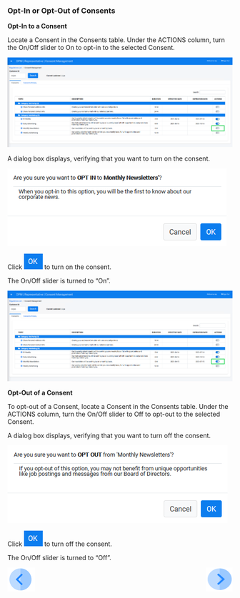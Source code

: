 ### Opt-In or Opt-Out of Consents

**Opt-In to a Consent**

Locate a Consent in the Consents table. Under the ACTIONS column, turn the On/Off slider to On to opt-in to the selected Consent.

![image](../images/08_01_Consent_Rep_OptIn_OptOut.png)  

A dialog box displays, verifying that you want to turn on the consent.

![image](../images/08_Consent_Opt_In_Message.png)                                   

Click ![image](../images/ICON_OK.png) to turn on the consent. 

The On/Off slider is turned to “On”.

![image](../images/08_02_Consent_Rep_OptIn_OptOut.png)  

**Opt-Out of a Consent**

To opt-out of a Consent, locate a Consent in the Consents table. Under the ACTIONS column, turn the On/Off slider to Off to opt-out to the selected Consent.

A dialog box displays, verifying that you want to turn off the consent.

![image](../images/08_Consent_Opt_Out_Message.png) 

Click ![image](../images/ICON_OK.png) to turn off the consent. 

The On/Off slider is turned to “Off”.



[![Previous](../images/Previous.png)]( 07_02_Representative_Login.md)[<img align="right" width="60" height="54" src="../images/Next.png">](07_05_Representative_View_Consent_History.md)

